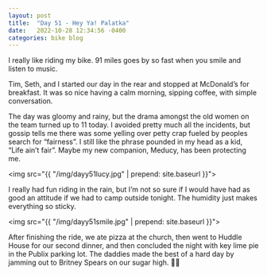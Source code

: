 ```yaml
---
layout: post
title:  "Day 51 - Hey Ya! Palatka"
date:   2022-10-28 12:34:56 -0400
categories: bike blog
---
```

I really like riding my bike. 91 miles goes by so fast when you smile and listen to music. 

Tim, Seth, and I started our day in the rear and stopped at McDonald’s for breakfast. It was so nice having a calm morning, sipping coffee, with simple conversation.

The day was gloomy and rainy, but the drama amongst the old women on the team turned up to 11 today. I avoided pretty much all the incidents, but gossip tells me there was some yelling over petty crap fueled by peoples search for “fairness”. I still like the phrase pounded in my head as a kid, “Life ain’t fair”. Maybe my new companion, Meducy, has been protecting me.

<img src="{{ "/img/dayy51lucy.jpg" | prepend: site.baseurl }}">

I really had fun riding in the rain, but I’m not so sure if I would have had as good an attitude if we had to camp outside tonight. The humidity just makes everything so sticky.

<img src="{{ "/img/dayy51smile.jpg" | prepend: site.baseurl }}">

After finishing the ride, we ate pizza at the church, then went to Huddle House for our second dinner, and then concluded the night with key lime pie in the Publix parking lot. The daddies made the best of a hard day by jamming out to Britney Spears on our sugar high. 🍰🕺
